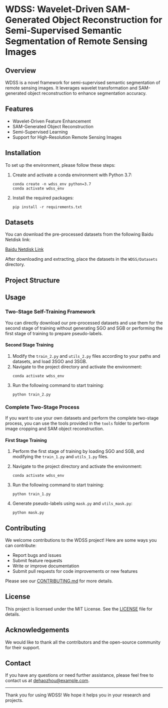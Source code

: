 # WDSS: Wavelet-Driven SAM-Generated Object Reconstruction for Semi-Supervised Semantic Segmentation of Remote Sensing Images

## Overview
WDSS is a novel framework for semi-supervised semantic segmentation of remote sensing images. It leverages wavelet transformation and SAM-generated object reconstruction to enhance segmentation accuracy.

## Features
- Wavelet-Driven Feature Enhancement
- SAM-Generated Object Reconstruction
- Semi-Supervised Learning
- Support for High-Resolution Remote Sensing Images

## Installation
To set up the environment, please follow these steps:

1. Create and activate a conda environment with Python 3.7:
    ```shell
    conda create -n wdss_env python=3.7
    conda activate wdss_env
    ```

2. Install the required packages:
    ```shell
    pip install -r requirements.txt
    ```

## Datasets
You can download the pre-processed datasets from the following Baidu Netdisk link:

[Baidu Netdisk Link](your_baidu_link)

After downloading and extracting, place the datasets in the `WDSS/Datasets` directory.

## Project Structure




## Usage

### Two-Stage Self-Training Framework
You can directly download our pre-processed datasets and use them for the second stage of training without generating SGO and SGB or performing the first stage of training to prepare pseudo-labels.

#### Second Stage Training
1. Modify the `train_2.py` and `utils_2.py` files according to your paths and datasets, and load 3SGO and 3SGB.
2. Navigate to the project directory and activate the environment:
    ```shell
    conda activate wdss_env
    ```
3. Run the following command to start training:
    ```shell
    python train_2.py
    ```

### Complete Two-Stage Process
If you want to use your own datasets and perform the complete two-stage process, you can use the tools provided in the `tools` folder to perform image cropping and SAM object reconstruction.

#### First Stage Training
1. Perform the first stage of training by loading SGO and SGB, and modifying the `train_1.py` and `utils_1.py` files.
2. Navigate to the project directory and activate the environment:
    ```shell
    conda activate wdss_env
    ```
3. Run the following command to start training:
    ```shell
    python train_1.py
    ```

4. Generate pseudo-labels using `mask.py` and `utils_mask.py`:
    ```shell
    python mask.py
    ```

## Contributing
We welcome contributions to the WDSS project! Here are some ways you can contribute:
- Report bugs and issues
- Submit feature requests
- Write or improve documentation
- Submit pull requests for code improvements or new features

Please see our [CONTRIBUTING.md](CONTRIBUTING.md) for more details.

## License
This project is licensed under the MIT License. See the [LICENSE](LICENSE) file for details.

## Acknowledgements
We would like to thank all the contributors and the open-source community for their support.

## Contact
If you have any questions or need further assistance, please feel free to contact us at dehaozhou@example.com.

---

Thank you for using WDSS! We hope it helps you in your research and projects.

